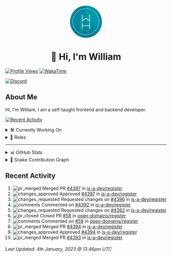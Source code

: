 <p align="center">
  <a href="https://wdh.gg">
    <img src="https://raw.githubusercontent.com/WilliamDavidHarrison/WilliamDavidHarrison/main/assets/logo.png" height="100" width="100">
  </a>
</p>

<h1 align="center">👋 Hi, I'm William</h1>

[![Profile Views](https://komarev.com/ghpvc/?username=williamdavidharrison&color=blue&style=for-the-badge)](https://wdh.gg/github)
[![WakaTime](https://wakatime.com/badge/user/817e29c1-e1ac-4adc-936b-37bfa447c165.svg?style=for-the-badge)](https://wdh.gg/wakatime)

[![Discord](https://lanyard.cnrad.dev/api/853158265466257448)](https://wdh.gg/discord/account)

## About Me
Hi, I'm William, I am a self-taught frontend and backend developer.

[![Recent Activity](https://img.shields.io/badge/-Recent%20Activity-333333?style=for-the-badge&logo=github)](https://wdh.gg/activity)

<details>
  <summary>🛠️ Currently Working On</summary>
  <br>

  [![William's Utilities](https://img.shields.io/badge/-William's%20Utilities-333333?style=for-the-badge)](https://wdh.gg/wu)

</details>

<details>
  <summary>💼 Roles</summary>
  <br>

  [![Future Focus Accounting](https://img.shields.io/badge/Future%20Focus%20Accounting-Developer-222222?style=for-the-badge)](https://wdh.gg/ffa/github)

  [![Open Domains](https://img.shields.io/badge/Open%20Domains-Maintainer-222222?style=for-the-badge)](https://wdh.gg/od)

  [![is-a.dev](https://img.shields.io/badge/is--a.dev-Maintainer-222222?style=for-the-badge)](https://wdh.gg/is-a-dev)

  [![is-a-good.dev](https://img.shields.io/badge/is--a--good.dev-Helper-222222?style=for-the-badge)](https://wdh.gg/is-a-good-dev)

</details>

---

<details>
  <summary>📊 GitHub Stats</summary>
  <br>

  ![GitHub Stats](https://github-readme-stats.vercel.app/api?username=williamdavidharrison&theme=algolia&show_icons=true&border_radius=8&count_private=true&include_all_commits=true)

  ![Top Languages](https://github-readme-stats.vercel.app/api/top-langs/?username=williamdavidharrison&theme=algolia&layout=compact&border_radius=8)

  ![GitHub Streak](https://streak-stats.demolab.com/?user=WilliamDavidHarrison&theme=dark)

</details>

<details>
  <summary>🐍 Snake Contribution Graph</summary>
  <br>

  ![Snake](https://github.com/WilliamDavidHarrison/WilliamDavidHarrison/blob/output/github-contribution-grid-snake.svg)

</details>

## Recent Activity

<!--RECENT_ACTIVITY:start-->
1. ![pr_merged](https://cdn.jsdelivr.net/gh/Readme-Workflows/Readme-Icons@main/icons/octicons/PullRequestMerged.svg) Merged PR [#4397](https://github.com/is-a-dev/register/pull/4397) in [is-a-dev/register](https://github.com/is-a-dev/register)<br>
2. ![changes_approved](https://cdn.jsdelivr.net/gh/Readme-Workflows/Readme-Icons@main/icons/octicons/ApprovedChanges.svg) Approved [#4397](https://github.com/is-a-dev/register/pull/4397#pullrequestreview-1235844552) in [is-a-dev/register](https://github.com/is-a-dev/register)<br>
3. ![changes_requested](https://cdn.jsdelivr.net/gh/Readme-Workflows/Readme-Icons@main/icons/octicons/RequestedChanges.svg) Requested changes on [#4396](https://github.com/is-a-dev/register/pull/4396#pullrequestreview-1235841296) in [is-a-dev/register](https://github.com/is-a-dev/register)<br>
4. ![comments](https://cdn.jsdelivr.net/gh/Readme-Workflows/Readme-Icons@main/icons/octicons/Comment.svg) Commented on [#4392](https://github.com/is-a-dev/register/pull/4392#discussion_r1061380205) in [is-a-dev/register](https://github.com/is-a-dev/register)<br>
5. ![changes_requested](https://cdn.jsdelivr.net/gh/Readme-Workflows/Readme-Icons@main/icons/octicons/RequestedChanges.svg) Requested changes on [#4392](https://github.com/is-a-dev/register/pull/4392#pullrequestreview-1235722338) in [is-a-dev/register](https://github.com/is-a-dev/register)<br>
6. ![pr_closed](https://cdn.jsdelivr.net/gh/Readme-Workflows/Readme-Icons@main/icons/octicons/PullRequestClosed.svg) Closed PR [#58](https://github.com/open-domains/register/pull/58) in [open-domains/register](https://github.com/open-domains/register)<br>
7. ![comments](https://cdn.jsdelivr.net/gh/Readme-Workflows/Readme-Icons@main/icons/octicons/Comment.svg) Commented on [#58](https://github.com/open-domains/register/pull/58#issuecomment-1370771614) in [open-domains/register](https://github.com/open-domains/register)<br>
8. ![pr_merged](https://cdn.jsdelivr.net/gh/Readme-Workflows/Readme-Icons@main/icons/octicons/PullRequestMerged.svg) Merged PR [#4394](https://github.com/is-a-dev/register/pull/4394) in [is-a-dev/register](https://github.com/is-a-dev/register)<br>
9. ![changes_approved](https://cdn.jsdelivr.net/gh/Readme-Workflows/Readme-Icons@main/icons/octicons/ApprovedChanges.svg) Approved [#4394](https://github.com/is-a-dev/register/pull/4394#pullrequestreview-1235516720) in [is-a-dev/register](https://github.com/is-a-dev/register)<br>
10. ![pr_merged](https://cdn.jsdelivr.net/gh/Readme-Workflows/Readme-Icons@main/icons/octicons/PullRequestMerged.svg) Merged PR [#4393](https://github.com/is-a-dev/register/pull/4393) in [is-a-dev/register](https://github.com/is-a-dev/register)<br>
<!--RECENT_ACTIVITY:end-->

<!--RECENT_ACTIVITY:last_update-->
###### Last Updated: 4th January, 2023 @ 13:46pm UTC
<!--RECENT_ACTIVITY:last_update_end-->
